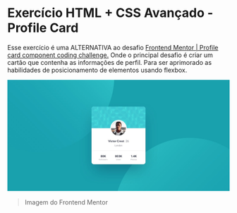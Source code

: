 # Exercício HTML + CSS Avançado - Profile Card

Esse exercício é uma ALTERNATIVA ao desafio  [Frontend Mentor | Profile card component coding challenge.](https://www.frontendmentor.io/challenges/profile-card-component-cfArpWshJ) Onde o principal desafio é criar um cartão que contenha as informações de perfil. Para ser aprimorado as habilidades de posicionamento de elementos usando flexbox.

![](design/desktop-design.jpg)
> Imagem do Frontend Mentor